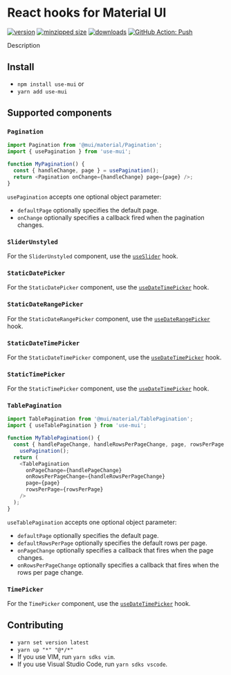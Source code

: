 # React hooks for Material UI

[![version](https://img.shields.io/npm/v/use-mui.svg)](https://www.npmjs.com/package/use-mui)
[![minzipped size](https://img.shields.io/bundlephobia/minzip/use-mui.svg)](https://www.npmjs.com/package/use-mui)
[![downloads](https://img.shields.io/npm/dt/use-mui.svg)](https://www.npmjs.com/package/use-mui)
[![GitHub Action: Push](https://github.com/CharlesStover/use-mui/actions/workflows/push.yml/badge.svg)](https://github.com/CharlesStover/use-mui/actions/workflows/push.yml)

Description

## Install

- `npm install use-mui` or
- `yarn add use-mui`

## Supported components

### `Pagination`

```javascript
import Pagination from '@mui/material/Pagination';
import { usePagination } from 'use-mui';

function MyPagination() {
  const { handleChange, page } = usePagination();
  return <Pagination onChange={handleChange} page={page} />;
}
```

`usePagination` accepts one optional object parameter:

- `defaultPage` optionally specifies the default page.
- `onChange` optionally specifies a callback fired when the pagination changes.

### `SliderUnstyled`

For the `SliderUnstyled` component, use the [`useSlider`](#slider) hook.

### `StaticDatePicker`

For the `StaticDatePicker` component, use the
[`useDateTimePicker`](#datetimepicker) hook.

### `StaticDateRangePicker`

For the `StaticDateRangePicker` component, use the
[`useDateRangePicker`](#daterangepicker) hook.

### `StaticDateTimePicker`

For the `StaticDateTimePicker` component, use the
[`useDateTimePicker`](#datetimepicker) hook.

### `StaticTimePicker`

For the `StaticTimePicker` component, use the
[`useDateTimePicker`](#datetimepicker) hook.

### `TablePagination`

```javascript
import TablePagination from '@mui/material/TablePagination';
import { useTablePagination } from 'use-mui';

function MyTablePagination() {
  const { handlePageChange, handleRowsPerPageChange, page, rowsPerPage } =
    usePagination();
  return (
    <TablePagination
      onPageChange={handlePageChange}
      onRowsPerPageChange={handleRowsPerPageChange}
      page={page}
      rowsPerPage={rowsPerPage}
    />
  );
}
```

`useTablePagination` accepts one optional object parameter:

- `defaultPage` optionally specifies the default page.
- `defaultRowsPerPage` optionally specifies the default rows per page.
- `onPageChange` optionally specifies a callback that fires when the page
  changes.
- `onRowsPerPageChange` optionally specifies a callback that fires when the rows
  per page change.

### `TimePicker`

For the `TimePicker` component, use the [`useDateTimePicker`](#datetimepicker)
hook.

## Contributing

- `yarn set version latest`
- `yarn up "*" "@*/*"`
- If you use VIM, run `yarn sdks vim`.
- If you use Visual Studio Code, run `yarn sdks vscode`.
